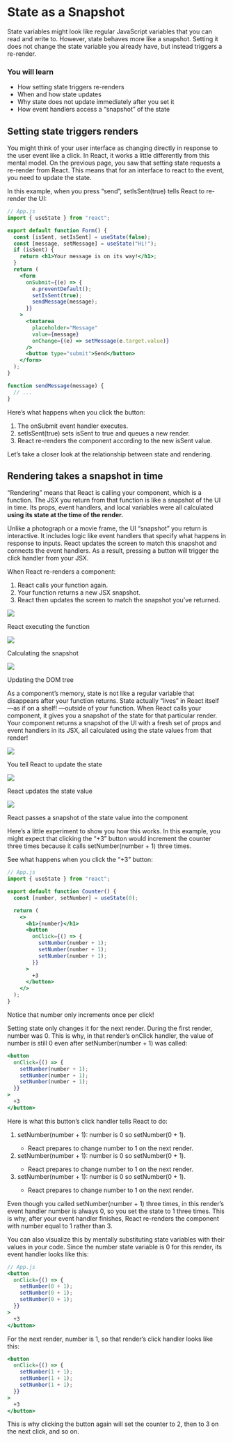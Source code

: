 # State as a Snapshot

State variables
might look like regular JavaScript variables that
you can read and write to.
However,
state behaves more like a snapshot.
Setting it
does not change the state variable you already have,
but instead triggers a re-render.

### You will learn

- How setting state triggers re-renders
- When and how state updates
- Why state does not update immediately after you set it
- How event handlers access a “snapshot” of the state

## Setting state triggers renders

You might think of
your user interface
as changing directly in response to
the user event like a click.
In React,
it works a little differently from this mental model.
On the previous page,
you saw that
setting state
requests a re-render from React.
This means that
for an interface to react to the event,
you need to update the state.

In this example,
when you press “send”,
setIsSent(true) tells React to re-render the UI:

```jsx
// App.js
import { useState } from "react";

export default function Form() {
  const [isSent, setIsSent] = useState(false);
  const [message, setMessage] = useState("Hi!");
  if (isSent) {
    return <h1>Your message is on its way!</h1>;
  }
  return (
    <form
      onSubmit={(e) => {
        e.preventDefault();
        setIsSent(true);
        sendMessage(message);
      }}
    >
      <textarea
        placeholder="Message"
        value={message}
        onChange={(e) => setMessage(e.target.value)}
      />
      <button type="submit">Send</button>
    </form>
  );
}

function sendMessage(message) {
  // ...
}
```

Here’s what happens when you click the button:

1. The onSubmit event handler executes.
2. setIsSent(true) sets isSent to true and queues a new render.
3. React re-renders the component according to the new isSent value.

Let’s take a closer look at the relationship
between state and rendering.

## Rendering takes a snapshot in time

“Rendering” means that
React is calling your component, which is a function.
The JSX you return from that function
is like a snapshot of the UI in time.
Its props, event handlers, and local variables
were all calculated <b>using its state at the time of the render.</b>

Unlike a photograph or a movie frame,
the UI “snapshot” you return
is interactive.
It includes logic
like event handlers that
specify what happens in response to inputs.
React updates the screen to match this snapshot
and connects the event handlers.
As a result,
pressing a button
will trigger the click handler from your JSX.

When React re-renders a component:

1. React calls your function again.
2. Your function returns a new JSX snapshot.
3. React then updates the screen to match the snapshot you’ve returned.

![](https://react.dev/images/docs/illustrations/i_render1.png)

React executing the function

![](https://react.dev/images/docs/illustrations/i_render2.png)

Calculating the snapshot

![](https://react.dev/images/docs/illustrations/i_render3.png)

Updating the DOM tree

As a component’s memory,
state is not like a regular variable that
disappears after your function returns.
State actually “lives” in React itself
—as if on a shelf!
—outside of your function.
When React calls your component,
it gives you a snapshot of the state
for that particular render.
Your component returns
a snapshot of the UI
with a fresh set of props
and event handlers in its JSX,
all calculated using the state values from that render!

![](https://react.dev/images/docs/illustrations/i_state-snapshot1.png)

You tell React to update the state

![](https://react.dev/images/docs/illustrations/i_state-snapshot2.png)

React updates the state value

![](https://react.dev/images/docs/illustrations/i_state-snapshot3.png)

React passes a snapshot of the state value into the component

Here’s a little experiment
to show you
how this works.
In this example,
you might expect that
clicking the “+3” button
would increment the counter three times
because it calls
setNumber(number + 1)
three times.

See what happens when you click the “+3” button:

```jsx
// App.js
import { useState } from "react";

export default function Counter() {
  const [number, setNumber] = useState(0);

  return (
    <>
      <h1>{number}</h1>
      <button
        onClick={() => {
          setNumber(number + 1);
          setNumber(number + 1);
          setNumber(number + 1);
        }}
      >
        +3
      </button>
    </>
  );
}
```

Notice that number only increments once per click!

Setting state only changes it for the next render.
During the first render,
number was 0.
This is why,
in that render’s onClick handler,
the value of number is still 0
even after setNumber(number + 1) was called:

```jsx
<button
  onClick={() => {
    setNumber(number + 1);
    setNumber(number + 1);
    setNumber(number + 1);
  }}
>
  +3
</button>
```

Here is what this button’s click handler tells React to do:

<ol>
    <li>setNumber(number + 1): number is 0 so setNumber(0 + 1).</li>
    <ul>
        <li>React prepares to change number to 1 on the next render.</li>
    </ul>
    <li>setNumber(number + 1): number is 0 so setNumber(0 + 1).</li>
    <ul>
        <li>React prepares to change number to 1 on the next render.</li>
    </ul>
    <li>setNumber(number + 1): number is 0 so setNumber(0 + 1).</li>
    <ul>
        <li>React prepares to change number to 1 on the next render.</li>
    </ul>
</ol>

Even though
you called setNumber(number + 1) three times,
in this render’s event handler number is always 0,
so you set the state to 1 three times.
This is why,
after your event handler finishes,
React re-renders the component with number equal to 1
rather than 3.

You can also visualize this
by mentally substituting state variables
with their values in your code.
Since the number state variable is 0 for this render,
its event handler looks like this:

```jsx
// App.js
<button
  onClick={() => {
    setNumber(0 + 1);
    setNumber(0 + 1);
    setNumber(0 + 1);
  }}
>
  +3
</button>
```

For the next render,
number is 1,
so that render’s click handler looks like this:

```jsx
<button
  onClick={() => {
    setNumber(1 + 1);
    setNumber(1 + 1);
    setNumber(1 + 1);
  }}
>
  +3
</button>
```

This is why clicking the button again
will set the counter to 2,
then to 3 on the next click,
and so on.
